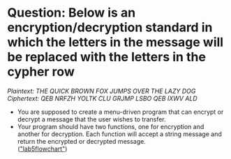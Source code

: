 # Question: Below is an encryption/decryption standard in which the letters in the message will be replaced with the letters in the cypher row

*Plaintext:  THE QUICK BROWN FOX JUMPS OVER THE LAZY DOG*\
*Ciphertext: QEB NRFZH YOLTK CLU GRJMP LSBO QEB IXWV ALD*

* You are supposed to create a menu-driven program that can encrypt or decrypt a message that the user wishes to transfer.
* Your program should have two functions, one for encryption and another for decryption. Each function will accept a string message and return the encrypted or decrypted message.\
(["lab5flowchart"](https://drive.google.com/file/d/1h9MUoVaRjj1OGlS4SgcFem6Z1whejjpJ/view?usp=share_link))
